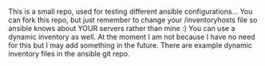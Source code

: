 This is a small repo, used for testing different ansible configurations... You can fork this repo, but just remember to change your /inventoryhosts file so ansible knows about YOUR servers rather than mine :)
You can use a dynamic inventory as well. At the moment I am not because I have no need for this but I may add something in the future. There are example dynamic inventory files in the ansible git repo.
